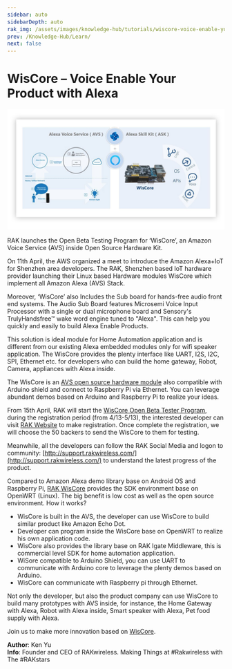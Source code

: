 ```yaml
---
sidebar: auto
sidebarDepth: auto
rak_img: /assets/images/knowledge-hub/tutorials/wiscore-voice-enable-your-product-with-alexa/overview.jpg
prev: /Knowledge-Hub/Learn/
next: false
---
```


# WisCore – Voice Enable Your Product with Alexa

![Overview](/assets/images/knowledge-hub/tutorials/wiscore-voice-enable-your-product-with-alexa/overview.jpg)

RAK launches the Open Beta Testing Program for ‘WisCore’, an Amazon Voice Service (AVS) inside Open Source Hardware Kit.

On 11th April, the AWS organized a meet to introduce the Amazon Alexa+IoT for Shenzhen area developers. The RAK, Shenzhen based IoT hardware provider launching their Linux based Hardware modules WisCore which implement all Amazon Alexa (AVS) Stack.

Moreover, ‘WisCore’ also Includes the Sub board for hands-free audio front end systems. The Audio Sub Board features Microsemi Voice Input Processor with a single or dual microphone board and Sensory's TrulyHandsfree™ wake word engine tuned to "Alexa". This can help you quickly and easily to build Alexa Enable Products.

This solution is ideal module for Home Automation application and is different from our existing Alexa embedded modules only for wifi speaker application. The WisCore provides the plenty interface like UART, I2S, I2C, SPI, Ethernet etc. for developers who can build the home gateway, Robot, Camera, appliances with Alexa inside.

<rk-img
  src="/assets/images/knowledge-hub/tutorials/wiscore-voice-enable-your-product-with-alexa/block-diagram.jpg"
/>

The WisCore is an [AVS open source hardware module](https://downloads.rakwireless.com/Alexa/WisCore/Hardware%20Specification/WisCore%20Brochure(V1.0).pdf) also compatible with Arduino shield and connect to Raspberry Pi via Ethernet. You can leverage abundant demos based on Arduino and Raspberry Pi to realize your ideas.

<rk-img
  src="/assets/images/knowledge-hub/tutorials/wiscore-voice-enable-your-product-with-alexa/levels.jpg"
/>

From 15th April, RAK will start the [WisCore Open Beta Tester Program](https://www.rakwireless.com/), during the registration period (from 4/13-5/13), the interested developer can visit [RAK Website](https://www.rakwireless.com/) to make registration. Once complete the registration, we will choose the 50 backers to send the WisCore to them for testing.

Meanwhile, all the developers can follow the RAK Social Media and logon to community: [http://support.rakwireless.com/](http://support.rakwireless.com/) to understand the latest progress of the product.

Compared to Amazon Alexa demo library base on Android OS and Raspberry Pi, [RAK WisCore](https://github.com/RAKWireless/WisCore) provides the SDK environment base on OpenWRT (Linux). The big benefit is low cost as well as the open source environment. How it works?

* WisCore is built in the AVS, the developer can use WisCore to build similar product like Amazon Echo Dot.
* Developer can program inside the WisCore base on OpenWRT to realize his own application code.
* WisCore also provides the library base on RAK Igate Middleware, this is commercial level SDK for home automation application.
* WiSore compatible to Arduino Shield, you can use UART to communicate with Arduino core to leverage the plenty demos based on Arduino.
* WisCore can communicate with Raspberry pi through Ethernet.

<rk-img
  src="/assets/images/knowledge-hub/tutorials/wiscore-voice-enable-your-product-with-alexa/overview.jpg"
/>

Not only the developer, but also the product company can use WisCore to build many prototypes with AVS inside, for instance, the Home Gateway with Alexa, Robot with Alexa inside, Smart speaker with Alexa, Pet food supply with Alexa.

Join us to make more innovation based on [WisCore](https://github.com/RAKWireless/WisCore).

**Author**: Ken Yu<br>
**Info**: Founder and CEO of RAKwireless. Making Things at #Rakwireless with The #RAKstars